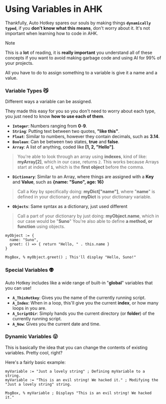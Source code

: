 # Using Variables in AHK
Thankfully, Auto Hotkey spares our souls by making things **`dynamically typed`**, if you **don't know what this means**, don't worry about it. It's not important when learning how to code in AHK.

> [!NOTE]
> This is a **lot** of reading, it is **really important** you understand all of these concepts if you want to avoid making garbage code and using AI for 99% of your projects.

All you have to do to assign something to a variable is give it a name and a value.

### Variable Types 😼
Different ways a variable can be assigned.

They made this easy for you so you don't need to worry about each type, you just need to know **how to use each of them**.

- **`Integer`**: Numbers ranging from **0**-**9**.
- **`String`**: Putting text between two quotes, **"like this"**.
- **`Float`**: Similar to numbers, however they contain decimals, such as **3.14**.
- **`Boolean`**: Can be between two states, **true** and **false**.
- **`Array`**: A list of anything, coded like **[1, 2, "Hello"]**.
> You're able to look through an array using **indexes**, kind of like: **myArray[2]**, which in our case, returns `2`.
> This works because Arrays start at index of **`1`**, which is the **first object** before the comma.
- **`Dictionary`**: Similar to an Array, where things are assigned with a **Key** and **Value**, such as **{name: "Suno", age: 16}**
> Call a Key by specifically doing: **myDict["name"]**, where "**name**" is defined in your dictionary, and **myDict** is your dictionary variable.
- **`Objects`**: Same syntax as a dictionary, just used different
> Call a part of your dictionary by just doing: **myObject.name**, which in our case would be "**Suno**"
> You're also able to define **a method, or function** using objects.
```ahk
myObject := {
  name: "Suno",
  greet: () => { return "Hello, " . this.name }
}

MsgBox, % myObject.greet() ; This'll display "Hello, Suno!"
```

### Special Variables 👽
Auto Hotkey includes like a wide range of built-in "**global**" variables that you can use!

- **`A_ThisHotkey`**: Gives you the name of the currently running script.
- **`A_Index`**: When in a loop, this'll give you the current **index**, or how many loops in you are.
- **`A_ScriptDir`**: Simply hands you the current directory (or **folder**) of the currently running script.
- **`A_Now`**: Gives you the current date and time.

### Dynamic Variables 😜
This is basically the idea that you can change the contents of existing variables. Pretty cool, right?

Here's a fairly basic example:
```ahk
myVariable := "Just a lovely string" ; Defining myVariable to a string.
myVariable := "This is an evil string! We hacked it." ; Modifying the "Just a lovely string" string.

MsgBox, % myVariable ; Displays "This is an evil string! We hacked it."
```
